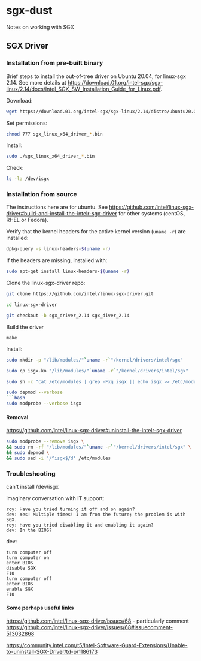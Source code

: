 # sgx-dust
Notes on working with SGX

## SGX Driver

### Installation from pre-built binary
Brief steps to install the out-of-tree driver on Ubuntu 20.04, for linux-sgx 2.14. See more details at https://download.01.org/intel-sgx/sgx-linux/2.14/docs/Intel_SGX_SW_Installation_Guide_for_Linux.pdf.

Download:

```bash
wget https://download.01.org/intel-sgx/sgx-linux/2.14/distro/ubuntu20.04-server/sgx_linux_x64_driver_2.11.0_2d2b795.bin
```

Set permissions:

```bash
chmod 777 sgx_linux_x64_driver_*.bin 
```

Install:

```bash
sudo ./sgx_linux_x64_driver_*.bin
```

Check:

``` bash
ls -la /dev/isgx
```

### Installation from source
The instructions here are for ubuntu. See https://github.com/intel/linux-sgx-driver#build-and-install-the-intelr-sgx-driver for other systems (centOS, RHEL or Fedora).

Verify that the kernel headers for the active kernel version (`uname -r`) are installed:

```bash
dpkg-query -s linux-headers-$(uname -r)
```
If the headers are missing, installed with:

```bash
sudo apt-get install linux-headers-$(uname -r)
```

Clone the linux-sgx-driver repo:

```bash
git clone https://github.com/intel/linux-sgx-driver.git
```
```bash
cd linux-sgx-driver
```
```bash
git checkout -b sgx_driver_2.14 sgx_diver_2.14
```

Build the driver

```
make
```

Install:

```bash
sudo mkdir -p "/lib/modules/"`uname -r`"/kernel/drivers/intel/sgx"
```
```bash
sudo cp isgx.ko "/lib/modules/"`uname -r`"/kernel/drivers/intel/sgx"
```
```bash
sudo sh -c "cat /etc/modules | grep -Fxq isgx || echo isgx >> /etc/modules"
```
```bash
sudo depmod --verbose
```bash
sudo modprobe --verbose isgx
```


#### Removal
https://github.com/intel/linux-sgx-driver#uninstall-the-intelr-sgx-driver

```bash
sudo modprobe --remove isgx \
&& sudo rm -rf "/lib/modules/"`uname -r`"/kernel/drivers/intel/sgx" \
&& sudo depmod \
&& sudo sed -i '/^isgx$/d' /etc/modules
```

### Troubleshooting
can't install /dev/isgx 

imaginary conversation with IT support:

```text
roy: Have you tried turning it off and on again?
dev: Yes! Multiple times! I am from the future; the problem is with SGX.
roy: Have you tried disabling it and enabling it again?
dev: In the BIOS?
```

dev:

```text
turn computer off
turn computer on
enter BIOS
disable SGX
F10
turn computer off
enter BIOS
enable SGX
F10
```

#### Some perhaps useful links
https://github.com/intel/linux-sgx-driver/issues/68 - particularly comment https://github.com/intel/linux-sgx-driver/issues/68#issuecomment-513032868

https://community.intel.com/t5/Intel-Software-Guard-Extensions/Unable-to-uninstall-SGX-Driver/td-p/1186173
